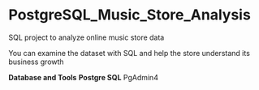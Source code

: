 # PostgreSQL_Music_Store_Analysis

SQL project to analyze online music store data

You can examine the dataset with SQL and help the store understand its business growth 

**Database and Tools**
**Postgre SQL**
PgAdmin4
